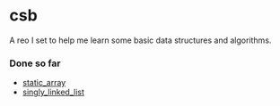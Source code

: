 # csb

A reo I set to help me learn some basic data structures and algorithms.

### Done so far

- [static_array](/static_array/StaticArray.md)
- [singly_linked_list](/linked_list/LinkedLists.md)